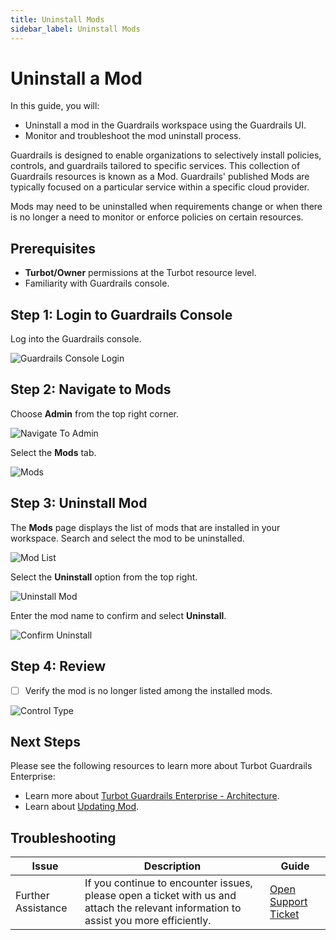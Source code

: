 ```yaml
---
title: Uninstall Mods
sidebar_label: Uninstall Mods
---
```


# Uninstall a Mod

In this guide, you will:
- Uninstall a mod in the Guardrails workspace using the Guardrails UI.
- Monitor and troubleshoot the mod uninstall process.

Guardrails is designed to enable organizations to selectively install policies, controls, and guardrails tailored to specific services. This collection of Guardrails resources is known as a Mod. Guardrails' published Mods are typically focused on a particular service within a specific cloud provider.

Mods may need to be uninstalled when requirements change or when there is no longer a need to monitor or enforce policies on certain resources.

## Prerequisites

- **Turbot/Owner** permissions at the Turbot resource level.
- Familiarity with Guardrails console.

## Step 1: Login to Guardrails Console

Log into the Guardrails console.

![Guardrails Console Login](/images/docs/guardrails/guides/configuring-guardrails/uninstall-mod/guardrails-console-login.png)

## Step 2: Navigate to Mods

Choose **Admin** from the top right corner.

![Navigate To Admin](/images/docs/guardrails/guides/configuring-guardrails/uninstall-mod/guardrails-navigate-admin-panel.png)

Select the **Mods** tab.

![Mods](/images/docs/guardrails/guides/configuring-guardrails/uninstall-mod/guardrails-navigate-mods.png)

## Step 3: Uninstall Mod

The **Mods** page displays the list of mods that are installed in your workspace. Search and select the mod to be uninstalled.

![Mod List](/images/docs/guardrails/guides/configuring-guardrails/uninstall-mod/guardrails-mod-search.png)

Select the **Uninstall** option from the top right.

![Uninstall Mod](/images/docs/guardrails/guides/configuring-guardrails/uninstall-mod/guardrails-select-uninstall.png)

Enter the mod name to confirm and select **Uninstall**.

![Confirm Uninstall](/images/docs/guardrails/guides/configuring-guardrails/uninstall-mod/guardrails-uninstall-confirm.png)

## Step 4: Review

- [ ] Verify the mod is no longer listed among the installed mods.

![Control Type](/images/docs/guardrails/guides/configuring-guardrails/uninstall-mod/guardrails-uninstall-verify.png)

## Next Steps

Please see the following resources to learn more about Turbot Guardrails Enterprise:

- Learn more about [Turbot Guardrails Enterprise - Architecture](/guardrails/docs/enterprise/architecture).
- Learn about [Updating Mod](/guardrails/docs/enterprise/updating-stacks/mod-update).

## Troubleshooting

| Issue                                      | Description                                                                                                                                                                                                 | Guide                                |
|----------------------------------------------|-------------------------------------------------------------------------------------------------------------------------------------------------------------------------------------------------------------------|-----------------------------------------------------|
| Further Assistance                       | If you continue to encounter issues, please open a ticket with us and attach the relevant information to assist you more efficiently.                                                 | [Open Support Ticket](https://support.turbot.com)   |
